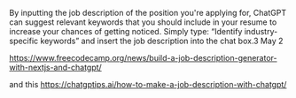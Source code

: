 By inputting the job description of the position you're applying for, ChatGPT can suggest relevant keywords that you should include in your resume to increase your chances of getting noticed. Simply type: “Identify industry-specific keywords” and insert the job description into the chat box.3 May 2

https://www.freecodecamp.org/news/build-a-job-description-generator-with-nextjs-and-chatgpt/

and this
https://chatgptips.ai/how-to-make-a-job-description-with-chatgpt/
